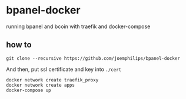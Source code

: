 # bpanel-docker

running bpanel and bcoin with traefik and docker-compose

## how to

```
git clone --recursive https://github.com/joemphilips/bpanel-docker
```
And then, put ssl certificate and key into `./cert`

```
docker network create traefik_proxy
docker network create apps
docker-compose up
```

